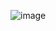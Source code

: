 ![image](https://github.com/AbdelTheGoat/superposition2/blob/main/Ma%20princesse%20Je%20suis%20désolé,%20j’ai%20été.%20Sache%20que%20je%20t’aime%20toujours%20autant.%20Je%20suis%20fou%20de%20toi..png?raw=true) 
